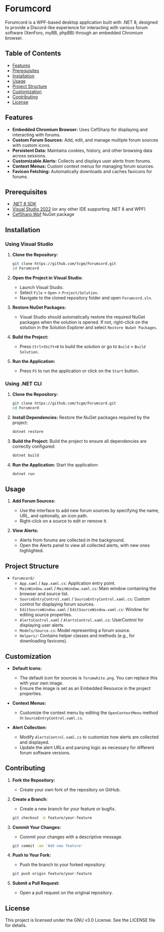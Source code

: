 # Forumcord

Forumcord is a WPF-based desktop application built with .NET 8, designed to provide a Discord-like experience for interacting with various forum software (XenForo, myBB, phpBB) through an embedded Chromium browser.

## Table of Contents
- [Features](#features)
- [Prerequisites](#prerequisites)
- [Installation](#installation)
- [Usage](#usage)
- [Project Structure](#project-structure)
- [Customization](#customization)
- [Contributing](#contributing)
- [License](#license)

## Features

- **Embedded Chromium Browser:** Uses CefSharp for displaying and interacting with forums.
- **Custom Forum Sources:** Add, edit, and manage multiple forum sources with custom icons.
- **Persistent Data:** Maintains cookies, history, and other browsing data across sessions.
- **Customizable Alerts:** Collects and displays user alerts from forums.
- **Context Menus:** Custom context menus for managing forum sources.
- **Favicon Fetching:** Automatically downloads and caches favicons for forums.

## Prerequisites

- [.NET 8 SDK](https://dotnet.microsoft.com/download/dotnet/8.0)
- [Visual Studio 2022](https://visualstudio.microsoft.com/) (or any other IDE supporting .NET 8 and WPF)
- [CefSharp.Wpf](https://github.com/cefsharp/CefSharp) NuGet package

## Installation

### Using Visual Studio

1. **Clone the Repository:**
    ```bash
    git clone https://github.com/tcgm/Forumcord.git
    cd Forumcord
    ```

2. **Open the Project in Visual Studio:**
    - Launch Visual Studio.
    - Select `File` > `Open` > `Project/Solution`.
    - Navigate to the cloned repository folder and open `Forumcord.sln`.

3. **Restore NuGet Packages:**
    - Visual Studio should automatically restore the required NuGet packages when the solution is opened. If not, right-click on the solution in the Solution Explorer and select `Restore NuGet Packages`.

4. **Build the Project:**
    - Press `Ctrl+Shift+B` to build the solution or go to `Build` > `Build Solution`.

5. **Run the Application:**
    - Press `F5` to run the application or click on the `Start` button.

### Using .NET CLI

1. **Clone the Repository:**
    ```bash
    git clone https://github.com/tcgm/Forumcord.git
    cd Forumcord
    ```

2. **Install Dependencies:**
    Restore the NuGet packages required by the project:
    ```bash
    dotnet restore
    ```

3. **Build the Project:**
    Build the project to ensure all dependencies are correctly configured:
    ```bash
    dotnet build
    ```

4. **Run the Application:**
    Start the application:
    ```bash
    dotnet run
    ```

## Usage

1. **Add Forum Sources:**
    - Use the interface to add new forum sources by specifying the name, URL, and optionally, an icon path.
    - Right-click on a source to edit or remove it.

2. **View Alerts:**
    - Alerts from forums are collected in the background.
    - Open the Alerts panel to view all collected alerts, with new ones highlighted.

## Project Structure

- `Forumcord/`
  - `App.xaml` / `App.xaml.cs`: Application entry point.
  - `MainWindow.xaml` / `MainWindow.xaml.cs`: Main window containing the browser and source list.
  - `SourceEntryControl.xaml` / `SourceEntryControl.xaml.cs`: Custom control for displaying forum sources.
  - `EditSourceWindow.xaml` / `EditSourceWindow.xaml.cs`: Window for editing source properties.
  - `AlertsControl.xaml` / `AlertsControl.xaml.cs`: UserControl for displaying user alerts.
  - `Models/Source.cs`: Model representing a forum source.
  - `Helpers/`: Contains helper classes and methods (e.g., for downloading favicons).

## Customization

- **Default Icons:**
  - The default icon for sources is `forumwhite.png`. You can replace this with your own image.
  - Ensure the image is set as an Embedded Resource in the project properties.

- **Context Menus:**
  - Customize the context menu by editing the `OpenContextMenu` method in `SourceEntryControl.xaml.cs`.

- **Alert Collection:**
  - Modify `AlertsControl.xaml.cs` to customize how alerts are collected and displayed.
  - Update the alert URLs and parsing logic as necessary for different forum software versions.

## Contributing

1. **Fork the Repository:**
    - Create your own fork of the repository on GitHub.

2. **Create a Branch:**
    - Create a new branch for your feature or bugfix.
    ```bash
    git checkout -b feature/your-feature
    ```

3. **Commit Your Changes:**
    - Commit your changes with a descriptive message.
    ```bash
    git commit -am 'Add new feature'
    ```

4. **Push to Your Fork:**
    - Push the branch to your forked repository.
    ```bash
    git push origin feature/your-feature
    ```

5. **Submit a Pull Request:**
    - Open a pull request on the original repository.

## License

This project is licensed under the GNU v3.0 License. See the LICENSE file for details.